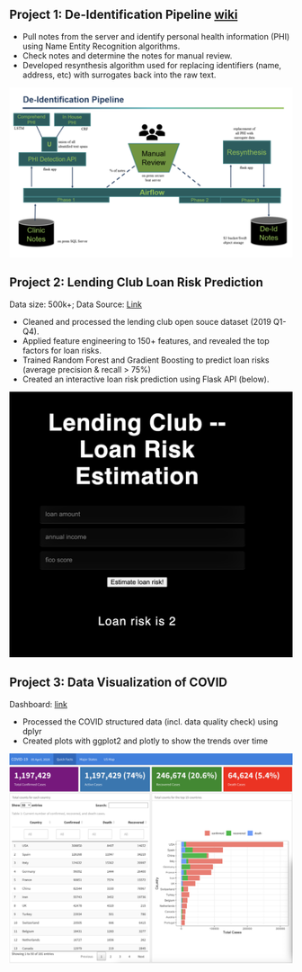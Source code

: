 ## Project 1: De-Identification Pipeline [wiki](https://github.com/FredHutch/nlp-airflow-dags/wiki)

- Pull notes from the server and identify personal health information (PHI) using Name Entity Recognition algorithms.
- Check notes and determine the notes for manual review.
- Developed resynthesis algorithm used for replacing identifiers (name, address, etc) with surrogates back into the raw text.  

![De-identification pipeline.png](https://github.com/ddong63/Portfolio/blob/28667bafeba1050dd874dc1c29ecfff0de7ccd22/pics/De-identification%20pipeline.png)

<!-- <img src="https://github.com/ddong63/Portfolio/blob/28667bafeba1050dd874dc1c29ecfff0de7ccd22/pics/De-identification%20pipeline.png" height="400" /> -->

## Project 2: Lending Club Loan Risk Prediction 

Data size: 500k+; Data Source: [Link](https://www.lendingclub.com/statistics/additional-statistics?)

- Cleaned and processed the lending club open souce dataset (2019 Q1-Q4).
- Applied feature engineering to 150+ features, and revealed the top factors for loan risks.
- Trained Random Forest and Gradient Boosting to predict loan risks (average precision & recall > 75%)
- Created an interactive loan risk prediction using Flask API (below). 

![lending_club.png](https://github.com/ddong63/Portfolio/blob/a00094416c6b791ecf9a079114e59be19e237922/pics/lending_club.png)
<!-- <img src="https://github.com/ddong63/Portfolio/blob/a00094416c6b791ecf9a079114e59be19e237922/pics/lending_club.png" height="400" /> -->


## Project 3: Data Visualization of COVID 

Dashboard: [link](https://ddong63.github.io/COVID-19/)

- Processed the COVID structured data (incl. data quality check) using dplyr
- Created plots with ggplot2 and plotly to show the trends over time

![data-viz.png](https://github.com/ddong63/Portfolio/blob/28667bafeba1050dd874dc1c29ecfff0de7ccd22/pics/data-viz.png)
<!-- <img src="https://github.com/ddong63/Portfolio/blob/28667bafeba1050dd874dc1c29ecfff0de7ccd22/pics/data-viz.png" height="400" /> -->



